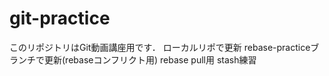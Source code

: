 # git-practice
このリポジトリはGit動画講座用です．
ローカルリポで更新
rebase-practiceブランチで更新(rebaseコンフリクト用)
rebase pull用
stash練習
